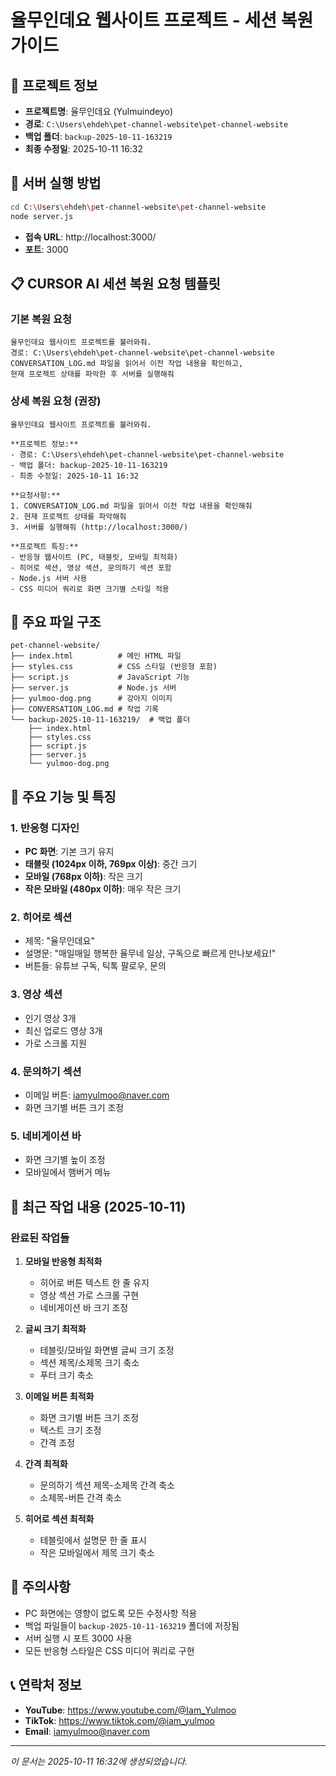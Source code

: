 # 율무인데요 웹사이트 프로젝트 - 세션 복원 가이드

## 📁 프로젝트 정보
- **프로젝트명**: 율무인데요 (Yulmuindeyo)
- **경로**: `C:\Users\ehdeh\pet-channel-website\pet-channel-website`
- **백업 폴더**: `backup-2025-10-11-163219`
- **최종 수정일**: 2025-10-11 16:32

## 🚀 서버 실행 방법
```bash
cd C:\Users\ehdeh\pet-channel-website\pet-channel-website
node server.js
```
- **접속 URL**: http://localhost:3000/
- **포트**: 3000

## 📋 CURSOR AI 세션 복원 요청 템플릿

### 기본 복원 요청
```
율무인데요 웹사이트 프로젝트를 불러와줘. 
경로: C:\Users\ehdeh\pet-channel-website\pet-channel-website
CONVERSATION_LOG.md 파일을 읽어서 이전 작업 내용을 확인하고, 
현재 프로젝트 상태를 파악한 후 서버를 실행해줘
```

### 상세 복원 요청 (권장)
```
율무인데요 웹사이트 프로젝트를 불러와줘.

**프로젝트 정보:**
- 경로: C:\Users\ehdeh\pet-channel-website\pet-channel-website
- 백업 폴더: backup-2025-10-11-163219
- 최종 수정일: 2025-10-11 16:32

**요청사항:**
1. CONVERSATION_LOG.md 파일을 읽어서 이전 작업 내용을 확인해줘
2. 현재 프로젝트 상태를 파악해줘
3. 서버를 실행해줘 (http://localhost:3000/)

**프로젝트 특징:**
- 반응형 웹사이트 (PC, 태블릿, 모바일 최적화)
- 히어로 섹션, 영상 섹션, 문의하기 섹션 포함
- Node.js 서버 사용
- CSS 미디어 쿼리로 화면 크기별 스타일 적용
```

## 📂 주요 파일 구조
```
pet-channel-website/
├── index.html          # 메인 HTML 파일
├── styles.css          # CSS 스타일 (반응형 포함)
├── script.js           # JavaScript 기능
├── server.js           # Node.js 서버
├── yulmoo-dog.png      # 강아지 이미지
├── CONVERSATION_LOG.md # 작업 기록
└── backup-2025-10-11-163219/  # 백업 폴더
    ├── index.html
    ├── styles.css
    ├── script.js
    ├── server.js
    └── yulmoo-dog.png
```

## 🎯 주요 기능 및 특징

### 1. 반응형 디자인
- **PC 화면**: 기본 크기 유지
- **태블릿 (1024px 이하, 769px 이상)**: 중간 크기
- **모바일 (768px 이하)**: 작은 크기
- **작은 모바일 (480px 이하)**: 매우 작은 크기

### 2. 히어로 섹션
- 제목: "율무인데요"
- 설명문: "매일매일 행복한 율무네 일상, 구독으로 빠르게 만나보세요!"
- 버튼들: 유튜브 구독, 틱톡 팔로우, 문의

### 3. 영상 섹션
- 인기 영상 3개
- 최신 업로드 영상 3개
- 가로 스크롤 지원

### 4. 문의하기 섹션
- 이메일 버튼: iamyulmoo@naver.com
- 화면 크기별 버튼 크기 조정

### 5. 네비게이션 바
- 화면 크기별 높이 조정
- 모바일에서 햄버거 메뉴

## 🔧 최근 작업 내용 (2025-10-11)

### 완료된 작업들
1. **모바일 반응형 최적화**
   - 히어로 버튼 텍스트 한 줄 유지
   - 영상 섹션 가로 스크롤 구현
   - 네비게이션 바 크기 조정

2. **글씨 크기 최적화**
   - 테블릿/모바일 화면별 글씨 크기 조정
   - 섹션 제목/소제목 크기 축소
   - 푸터 크기 축소

3. **이메일 버튼 최적화**
   - 화면 크기별 버튼 크기 조정
   - 텍스트 크기 조정
   - 간격 조정

4. **간격 최적화**
   - 문의하기 섹션 제목-소제목 간격 축소
   - 소제목-버튼 간격 축소

5. **히어로 섹션 최적화**
   - 테블릿에서 설명문 한 줄 표시
   - 작은 모바일에서 제목 크기 축소

## 🚨 주의사항
- PC 화면에는 영향이 없도록 모든 수정사항 적용
- 백업 파일들이 `backup-2025-10-11-163219` 폴더에 저장됨
- 서버 실행 시 포트 3000 사용
- 모든 반응형 스타일은 CSS 미디어 쿼리로 구현

## 📞 연락처 정보
- **YouTube**: https://www.youtube.com/@Iam_Yulmoo
- **TikTok**: https://www.tiktok.com/@iam_yulmoo
- **Email**: iamyulmoo@naver.com

---
*이 문서는 2025-10-11 16:32에 생성되었습니다.*












